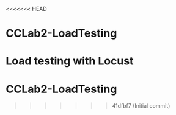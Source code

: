 <<<<<<< HEAD
# CCLab2-LoadTesting
Load testing with Locust
=======
# CCLab2-LoadTesting
>>>>>>> 41dfbf7 (Initial commit)
